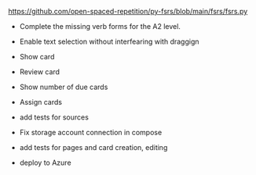 
https://github.com/open-spaced-repetition/py-fsrs/blob/main/fsrs/fsrs.py

- Complete the missing verb forms for the A2 level.  
- Enable text selection without interfearing with draggign
- Show card
- Review card
- Show number of due cards
- Assign cards


- add tests for sources
- Fix storage account connection in compose
- add tests for pages and card creation, editing
- deploy to Azure